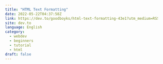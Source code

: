 ```yaml
---
title: "HTML Text Formatting"
date: 2022-05-22T04:37:58Z
link: https://dev.to/goodboyks/html-text-formatting-43e1?utm_medium=RSS&utm_source=news.12bit.vn
site: dev.to
language: English
category:
  - webdev
  - beginners
  - tutorial
  - html
draft: false
---
```

